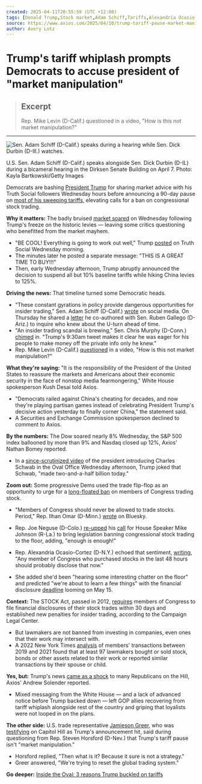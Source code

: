 ```yaml
---
created: 2025-04-11T20:55:59 (UTC +12:00)
tags: [Donald Trump,Stock market,Adam Schiff,Tariffs,Alexandria Ocasio-Cortez,Ilhan Omar,Chris Murphy (Connecticut politician)]
source: https://www.axios.com/2025/04/10/trump-tariff-pause-market-manipulation
author: Avery Lotz
---
```


# Trump's tariff whiplash prompts Democrats to accuse president of "market manipulation"

> ## Excerpt
> Rep. Mike Levin (D-Calif.) questioned in a video, "How is this not market manipulation?"

---
![Sen. Adam Schiff (D-Calif.) speaks during a hearing while Sen. Dick Durbin (D-Ill.) watches.](https://images.axios.com/GdTwcl5PqG9VqyhS9DdpBjQy6bM=/0x0:7282x4096/1920x1080/2025/04/10/1744290785367.jpg?w=3840)

U.S. Sen. Adam Schiff (D-Calif.) speaks alongside Sen. Dick Durbin (D-IL) during a bicameral hearing in the Dirksen Senate Building on April 7. Photo: Kayla Bartkowski/Getty Images

Democrats are bashing [President Trump](https://www.axios.com/politics-policy/donald-trump) for sharing market advice with his Truth Social followers Wednesday hours before announcing a 90-day pause on [most of his sweeping tariffs,](https://www.axios.com/2025/04/09/trump-tariffs-90-day-pause-china) elevating calls for a ban on congressional stock trading.

**Why it matters:** The badly bruised [market soared](https://www.axios.com/2025/04/09/stocks-trump-tariffs-pause-dow-nasdaq) on Wednesday following Trump's freeze on the historic levies — leaving some critics questioning who benefitted from the market mayhem.

-   "BE COOL! Everything is going to work out well," Trump [posted](https://truthsocial.com/@realDonaldTrump/posts/114308258545250117) on Truth Social Wednesday morning.
-   The minutes later he posted a separate message: "THIS IS A GREAT TIME TO BUY!!!"
-   Then, early Wednesday afternoon, Trump abruptly announced the decision to suspend all but 10% baseline tariffs while hiking China levies to 125%.

**Driving the news:** That timeline turned some Democratic heads.

-   "These constant gyrations in policy provide dangerous opportunities for insider trading," Sen. Adam Schiff (D-Calif.) [wrote](https://x.com/SenAdamSchiff/status/1910045309478338565) on social media. On Thursday he shared a [letter](https://www.schiff.senate.gov/wp-content/uploads/2025/04/2025.04.10-Sens.-Schiff-Gallego-Letter-to-WH-OGE-on-Insider-Trading-and-Tariffs.pdf) he co-authored with Sen. Ruben Gallego (D-Ariz.) to inquire who knew about the U-turn ahead of time.
-   "An insider trading scandal is brewing," Sen. Chris Murphy (D-Conn.) [chimed](https://x.com/ChrisMurphyCT/status/1910120604734193830) in. "Trump's 9:30am tweet makes it clear he was eager for his people to make money off the private info only he knew."
-   Rep. Mike Levin (D-Calif.) [questioned](https://x.com/RepMikeLevin/status/1910062758311219299) in a video, "How is this not market manipulation?"

**What they're saying:** "It is the responsibility of the President of the United States to reassure the markets and Americans about their economic security in the face of nonstop media fearmongering," White House spokesperson Kush Desai told Axios.

-   "Democrats railed against China's cheating for decades, and now they're playing partisan games instead of celebrating President Trump's decisive action yesterday to finally corner China," the statement said.
-   A Securities and Exchange Commission spokesperson declined to comment to Axios.

**By the numbers:** The Dow soared nearly 8% Wednesday, the S&P 500 index ballooned by more than 9% and Nasdaq closed up 12%, Axios' Nathan Bomey reported.

-   In a [since-scrutinized video](https://x.com/MargoMartin47/status/1910041617160929304) of the president introducing Charles Schwab in the Oval Office Wednesday afternoon, Trump joked that Schwab, "made two-and-a-half billion today."

**Zoom out:** Some progressive Dems used the trade flip-flop as an opportunity to urge for a [long-floated ban](https://www.axios.com/2024/07/10/stock-trading-ban-congress-deal) on members of Congress trading stock.

-   "Members of Congress should never be allowed to trade stocks. Period," Rep. Ilhan Omar (D-Minn.) [wrote](https://bsky.app/profile/ilhanmn.bsky.social/post/3lmg2e7spqc2y) on Bluesky.
-   Rep. Joe Neguse (D-Colo.) [re-upped](https://x.com/RepJoeNeguse/status/1910302259063222755) his [call](https://neguse.house.gov/media/in-the-news/lawmakers-urge-speaker-johnson-bring-stock-trading-ban-floor-vote) for House Speaker Mike Johnson (R-La.) to bring legislation banning congressional stock trading to the floor, adding, "enough is enough!"
-   Rep. Alexandria Ocasio-Cortez (D-N.Y.) echoed that sentiment, [writing](https://x.com/AOC/status/1910153921252696559), "Any member of Congress who purchased stocks in the last 48 hours should probably disclose that now."

-   She added she'd been "hearing some interesting chatter on the floor" and predicted "we're about to learn a few things" with the financial disclosure [deadline](https://ethics.house.gov/faqs-about-financial-disclosure/) looming on May 15.

**Context:** The STOCK Act, passed in 2012, [requires](https://campaignlegal.org/update/congressional-stock-trading-and-stock-act) members of Congress to file financial disclosures of their stock trades within 30 days and established new penalties for insider trading, according to the Campaign Legal Center.

-   But lawmakers are not banned from investing in companies, even ones that their work may intersect with.
-   A 2022 New York Times [analysis](https://www.nytimes.com/interactive/2022/09/13/us/politics/congress-members-stock-trading-list.html) of members' transactions between 2019 and 2021 found that at least 97 lawmakers bought or sold stock, bonds or other assets related to their work or reported similar transactions by their spouse or child.

**Yes, but:** Trump's news [came as a shock](https://www.axios.com/2025/04/09/trump-tariff-pause-house-republicans-reaction) to many Republicans on the Hill, Axios' Andrew Solender reported.

-   Mixed messaging from the White House — and a lack of advanced notice before Trump backed down — left GOP allies recovering from tariff whiplash alongside rest of the country and griping that loyalists were not looped in on the plans.

**The other side:** U.S. trade representative [Jamieson Greer,](https://www.axios.com/2025/04/10/trump-tariffs-pause-grand-strategy) who was [testifying](https://www.c-span.org/program/house-committee/us-trade-rep-testifies-on-pres-trumps-trade-tariff-agenda/658177) on Capitol Hill as Trump's announcement hit, said during questioning from Rep. Steven Horsford (D-Nev.) that Trump's tariff pause isn't "market manipulation."

-   Horsford replied, "Then what is it? Because it sure is not a strategy."
-   Greer answered, "We're trying to reset the global trading system."

**Go deeper:** [Inside the Oval: 3 reasons Trump buckled on tariffs](https://www.axios.com/2025/04/10/trump-tariff-pause-3-factors)
